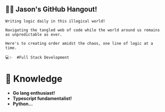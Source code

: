 ## 👨‍💻 Jason's GitHub Hangout!

```
Writing logic daily in this illogical world!

Navigating the tangled web of code while the world around us remains as unpredictable as ever.

Here's to creating order amidst the chaos, one line of logic at a time.

💻✨  #Full Stack Development 
```

# 🔭 Knowledge

- **Go lang enthusiast!**
- **Typescript fundamentalist!**
- **Python...**





<!--
**JSayWhat/JSayWhat** is a ✨ _special_ ✨ repository because its `README.md` (this file) appears on your GitHub profile.

Here are some ideas to get you started:

- 🔭 I’m currently working on ...
- 🌱 I’m currently learning ...
- 👯 I’m looking to collaborate on ...
- 🤔 I’m looking for help with ...
- 💬 Ask me about ...
- 📫 How to reach me: ...
- 😄 Pronouns: ...
- ⚡ Fun fact: ...
-->
